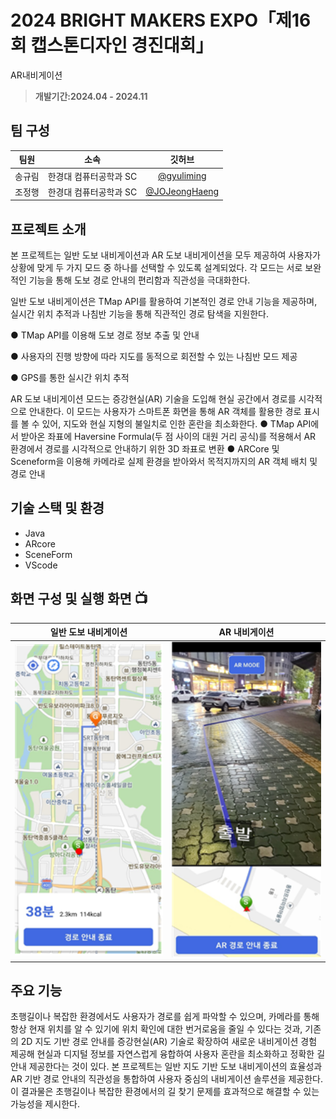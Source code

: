 # 2024 BRIGHT MAKERS EXPO「제16회 캡스톤디자인 경진대회」
AR내비게이션

> **개발기간:2024.04 - 2024.11**

## 팀 구성
|팀원|소속|깃허브|
|:---:|:---:|:---:|
|송규림|한경대 컴퓨터공학과 SC|[@gyuliming](https://github.com/gyuliming)|
|조정행|한경대 컴퓨터공학과 SC|[@JOJeongHaeng](https://github.com/JOJeongHaeng)|


## 프로젝트 소개

본 프로젝트는 일반 도보 내비게이션과 AR 도보 내비게이션을 모두 제공하여 사용자가 상황에 맞게 두 가지 모드 중 하나를 선택할 수 있도록 설계되었다. 각 모드는 서로 보완적인 기능을 통해 도보 경로 안내의 편리함과 직관성을 극대화한다.

 일반 도보 내비게이션은 TMap API를 활용하여 기본적인 경로 안내 기능을 제공하며, 실시간 위치 추적과 나침반 기능을 통해 직관적인 경로 탐색을 지원한다.
 
● TMap API를 이용해 도보 경로 정보 추출 및 안내

● 사용자의 진행 방향에 따라 지도를 동적으로 회전할 수 있는 나침반 모드 제공  

● GPS를 통한 실시간 위치 추적
 
 AR 도보 내비게이션 모드는 증강현실(AR) 기술을 도입해 현실 공간에서 경로를 시각적으로 안내한다. 이 모드는 사용자가 스마트폰 화면을 통해 AR 객체를 활용한 경로 표시를 볼 수 있어, 지도와 현실 지형의 불일치로 인한 혼란을 최소화한다.
● TMap API에서 받아온 좌표에 Haversine Formula(두 점 사이의 대원 거리 공식)를 적용해서 AR 환경에서 경로를 시각적으로 안내하기 위한 3D 좌표로 변환
● ARCore 및 Sceneform을 이용해 카메라로 실제 환경을 받아와서 목적지까지의 AR 객체 배치 및 경로 안내

## 기술 스택 및 환경
- Java
- ARcore
- SceneForm
- VScode   


## 화면 구성 및 실행 화면 📺
| 일반 도보 내비게이션 | AR 내비게이션 |
| :-------------------------------------------: | :------------: |
| <img width="329" src="image/common.png"/> | <img width="329" src="image/AR.png"/> |  

## 주요 기능

 초행길이나 복잡한 환경에서도 사용자가 경로를 쉽게 파악할 수 있으며, 카메라를 통해 항상 현재 위치를 알 수 있기에 위치 확인에 대한 번거로움을 줄일 수 있다는 것과, 
기존의 2D 지도 기반 경로 안내를 증강현실(AR) 기술로 확장하여 새로운 내비게이션 경험 제공해 현실과 디지털 정보를 자연스럽게 융합하여 사용자 혼란을 최소화하고 정확한 길 안내 제공한다는 것이 있다.
 본 프로젝트는 일반 지도 기반 도보 내비게이션의 효율성과 AR 기반 경로 안내의 직관성을 통합하여 사용자 중심의 내비게이션 솔루션을 제공한다. 이 결과물은 초행길이나 복잡한 환경에서의 길 찾기 문제를 효과적으로 해결할 수 있는 가능성을 제시한다.
